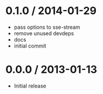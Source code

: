 
0.1.0 / 2014-01-29 
==================

 * pass options to sse-stream
 * remove unused devdeps
 * docs
 * initial commit

0.0.0 / 2013-01-13
==================

* Initial release
